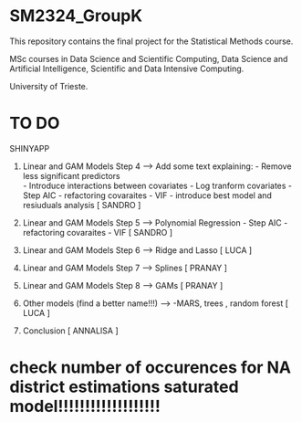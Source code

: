 # SM2324_GroupK
This repository contains the final project for the Statistical Methods course.

MSc courses in Data Science and Scientific Computing, Data Science and Artificial Intelligence, Scientific and Data Intensive Computing.

University of Trieste.

# TO DO
SHINYAPP
1) Linear and GAM Models Step 4 --> Add some text explaining:
                                   - Remove less significant predictors    
                                   - Introduce interactions between covariates
                                   - Log tranform covariates
                                   - Step AIC
                                   - refactoring covaraites
                                   - VIF
                                   - introduce best model and resiuduals analysis     [ SANDRO ]

2) Linear and GAM Models Step 5 --> Polynomial Regression
                                    - Step AIC
                                   - refactoring covaraites
                                   - VIF  [ SANDRO ]
                                    
4) Linear and GAM Models Step 6 --> Ridge and Lasso   [ LUCA ]
5) Linear and GAM Models Step 7 --> Splines  [ PRANAY ]
6) Linear and GAM Models Step 8 --> GAMs  [ PRANAY ]
7) Other models (find a better name!!!) --> -MARS, trees , random forest   [ LUCA ]
8) Conclusion [ ANNALISA ]


# check number of occurences for NA district estimations saturated model!!!!!!!!!!!!!!!!!!!
